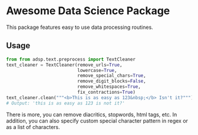 # Awesome Data Science Package

This package features easy to use data processing routines.

## Usage

```python
from from adsp.text.preprocess import TextCleaner
text_cleaner = TextCleaner(remove_urls=True,
                           lowercase=True,
                           remove_special_chars=True,
                           remove_digit_blocks=False,
                           remove_whitespaces=True,
                           fix_contractions=True)
text_cleaner.clean("""<b>This is as easy as 123&nbsp;</b> Isn't it?""")
# Output: 'this is as easy as 123 is not it?'
```

There is more, you can remove diacritics, stopwords, html tags, etc.
In addition, you can also specify custom special character pattern in regex or as a list of characters.
